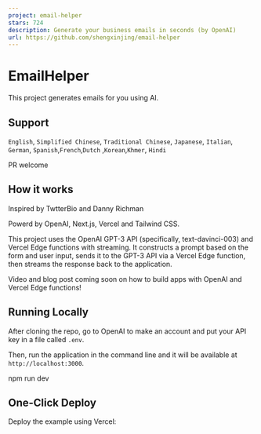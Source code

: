 ```yaml
---
project: email-helper
stars: 724
description: Generate your business emails in seconds (by OpenAI)
url: https://github.com/shengxinjing/email-helper
---
```


EmailHelper
===========

This project generates emails for you using AI.

Support
-------

`English`, `Simplified Chinese`, `Traditional Chinese`, `Japanese`, `Italian`, `German`, `Spanish`,`French`,`Dutch` ,`Korean`,`Khmer`, `Hindi`

PR welcome

How it works
------------

Inspired by TwtterBio and Danny Richman

Powerd by OpenAI, Next.js, Vercel and Tailwind CSS.

This project uses the OpenAI GPT-3 API (specifically, text-davinci-003) and Vercel Edge functions with streaming. It constructs a prompt based on the form and user input, sends it to the GPT-3 API via a Vercel Edge function, then streams the response back to the application.

Video and blog post coming soon on how to build apps with OpenAI and Vercel Edge functions!

Running Locally
---------------

After cloning the repo, go to OpenAI to make an account and put your API key in a file called `.env`.

Then, run the application in the command line and it will be available at `http://localhost:3000`.

npm run dev

One-Click Deploy
----------------

Deploy the example using Vercel:
